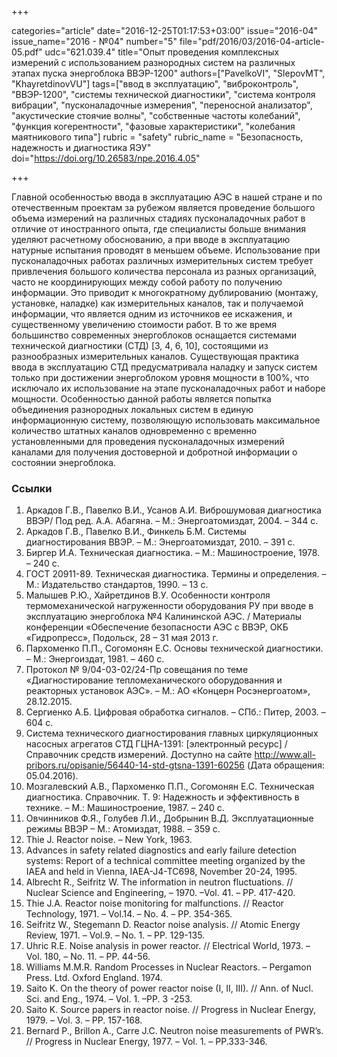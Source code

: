 +++

categories="article"
date="2016-12-25T01:17:53+03:00"
issue="2016-04"
issue_name="2016 - №04"
number="5"
file="pdf/2016/03/2016-04-article-05.pdf"
udc="621.039.4"
title="Опыт проведения комплексных измерений с использованием разнородных систем на различных этапах пуска энергоблока ВВЭР-1200"
authors=["PavelkoVI", "SlepovMT", "KhayretdinovVU"]
tags=["ввод в эксплуатацию", "виброконтроль", "ВВЭР-1200", "системы технической диагностики", "система контроля вибрации", "пусконаладочные измерения", "переносной анализатор", "акустические стоячие волны", "собственные частоты колебаний", "функция когерентности", "фазовые характеристики", "колебания маятникового типа"]
rubric = "safety"
rubric_name = "Безопасность, надежность и диагностика ЯЭУ"
doi="https://doi.org/10.26583/npe.2016.4.05"

+++

Главной особенностью ввода в эксплуатацию АЭС в нашей стране и по отечественным проектам за рубежом является проведение большого объема измерений на различных стадиях пусконаладочных работ в отличие от иностранного опыта, где специалисты больше внимания уделяют расчетному обоснованию, а при вводе в эксплуатацию натурные испытания проводят в меньшем объеме. Использование при пусконаладочных работах различных измерительных систем требует привлечения большого количества персонала из разных организаций, часто не координирующих между собой работу по получению информации. Это приводит к многократному дублированию (монтажу, установке, наладке) как измерительных каналов, так и получаемой информации, что является одним из источников ее искажения, и существенному увеличению стоимости работ. В то же время большинство современных энергоблоков оснащается системами технической диагностики (СТД) [3, 4, 6, 10], состоящими из разнообразных измерительных каналов. Существующая практика ввода в эксплуатацию СТД предусматривала наладку и запуск систем только при достижении энергоблоком уровня мощности в 100%, что исключало их использование на этапе пусконаладочных работ и наборе мощности. Особенностью данной работы является попытка объединения разнородных локальных систем в единую информационную систему, позволяющую использовать максимальное количество штатных каналов одновременно с временно установленными для проведения пусконаладочных измерений каналами для получения достоверной и добротной информации о состоянии энергоблока.

### Ссылки

1. Аркадов Г.В., Павелко В.И., Усанов А.И. Виброшумовая диагностика ВВЭР/ Под ред. А.А. Абагяна. – М.: Энергоатомиздат, 2004. – 344 с.
2. Аркадов Г.В., Павелко В.И., Финкель Б.М. Системы диагностирования ВВЭР. – М.: Энергоатомиздат, 2010. – 391 с.
3. Биргер И.А. Техническая диагностика. – М.: Машиностроение, 1978. – 240 с.
4. ГОСТ 20911-89. Техническая диагностика. Термины и определения. – М.: Издательство стандартов, 1990. – 13 с.
5. Малышев Р.Ю., Хайретдинов В.У. Особенности контроля термомеханической нагруженности оборудования РУ при вводе в эксплуатацию энергоблока №4 Калининской АЭС. / Материалы конференции «Обеспечение безопасности АЭС с ВВЭР, ОКБ «Гидропресс», Подольск, 28 – 31 мая 2013 г.
6. Пархоменко П.П., Согомонян Е.С. Основы технической диагностики. – М.: Энергоиздат, 1981. – 460 с.
7. Протокол № 9/04-03-02/24-Пр совещания по теме «Диагностирование тепломеханического оборудованния и реакторных установок АЭС». – М.: АО «Концерн Росэнергоатом», 28.12.2015.
8. Сергиенко А.Б. Цифровая обработка сигналов. – СПб.: Питер, 2003. – 604 с.
9. Система технического диагностирования главных циркуляционных насосных агрегатов СТД ГЦНА-1391: [электронный ресурс] / Справочник средств измерений. Доступно на сайте http://www.all-pribors.ru/opisanie/56440-14-std-gtsna-1391-60256 (Дата обращения: 05.04.2016).
10. Мозгалевский А.В., Пархоменко П.П., Согомонян Е.С. Техническая диагностика. Справочник. Т. 9: Надежность и эффективность в технике. – М.: Машиностроение, 1987. – 240 c.
11. Овчинников Ф.Я., Голубев Л.И., Добрынин В.Д. Эксплуатационные режимы ВВЭР – М.: Атомиздат, 1988. – 359 с.
12. Thie J. Reactor noise. – New York, 1963.
13. Advances in safety related diagnostics and early failure detection systems: Report of a technical committee meeting organized by the IAEA and held in Vienna, IAEA-J4-TC698, November 20-24, 1995.
14. Albrecht R., Seifritz W. The information in neutron fluctuations. // Nuclear Science and Engineering, – 1970. –Vol. 41. – PP. 417-420.
15. Thie J.A. Reactor noise monitoring for malfunctions. // Reactor Technology, 1971. – Vol.14. – No. 4. – PP. 354-365.
16. Seifritz W., Stegemann D. Reactor noise analysis. // Atomic Energy Review, 1971. – Vol.9. – No. 1. – PP. 129-135.
17. Uhric R.E. Noise analysis in power reactor. // Electrical World, 1973. – Vol. 180, – No. 11. – PP. 44-56.
18. Williams M.M.R. Random Processes in Nuclear Reactors. – Pergamon Press. Ltd. Oxford England. 1974.
19. Saito K. On the theory of power reactor noise (I, II, III). // Ann. of Nucl. Sci. and Eng., 1974. – Vol. 1. –PP. 3 -253.
20. Saito K. Source papers in reactor noise. // Progress in Nuclear Energy, 1979. – Vol. 3. – PP. 157-168.
21. Bernard P., Brillon A., Carre J.C. Neutron noise measurements of PWR’s. // Progress in Nuclear Energy, 1977. – Vol. 1. – PP.333-346.